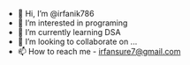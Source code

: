- 👋 Hi, I’m @irfanik786
- 👀 I’m interested in programing
- 🌱 I’m currently learning DSA
- 💞️ I’m looking to collaborate on ...
- 📫 How to reach me - irfansure7@gmail.com

<!---
irfanik786/irfanik786 is a ✨ special ✨ repository because its `README.md` (this file) appears on your GitHub profile.
You can click the Preview link to take a look at your changes.
--->
